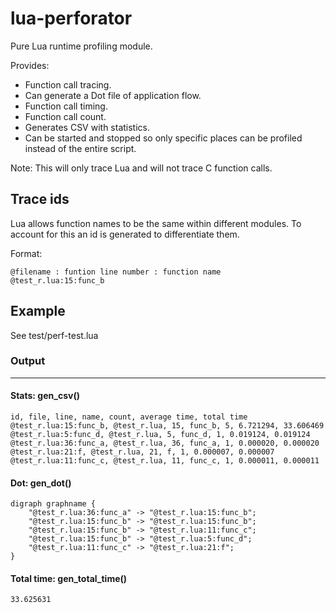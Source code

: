 lua-perforator
============

Pure Lua runtime profiling module.

Provides:

* Function call tracing.
* Can generate a Dot file of application flow.
* Function call timing.
* Function call count.
* Generates CSV with statistics.
* Can be started and stopped so only specific
  places can be profiled instead of the entire script.

Note: This will only trace Lua and will not trace C function calls.

Trace ids
---------

Lua allows function names to be the same within different modules. To
account for this an id is generated to differentiate them.

Format:

    @filename : funtion line number : function name
    @test_r.lua:15:func_b

Example
-------

See test/perf-test.lua

### Output
------

#### Stats: gen_csv()

    id, file, line, name, count, average time, total time
    @test_r.lua:15:func_b, @test_r.lua, 15, func_b, 5, 6.721294, 33.606469
    @test_r.lua:5:func_d, @test_r.lua, 5, func_d, 1, 0.019124, 0.019124
    @test_r.lua:36:func_a, @test_r.lua, 36, func_a, 1, 0.000020, 0.000020
    @test_r.lua:21:f, @test_r.lua, 21, f, 1, 0.000007, 0.000007
    @test_r.lua:11:func_c, @test_r.lua, 11, func_c, 1, 0.000011, 0.000011

#### Dot: gen_dot()

    digraph graphname {
        "@test_r.lua:36:func_a" -> "@test_r.lua:15:func_b";
        "@test_r.lua:15:func_b" -> "@test_r.lua:15:func_b";
        "@test_r.lua:15:func_b" -> "@test_r.lua:11:func_c";
        "@test_r.lua:15:func_b" -> "@test_r.lua:5:func_d";
        "@test_r.lua:11:func_c" -> "@test_r.lua:21:f";
    }

#### Total time: gen_total_time()

    33.625631
